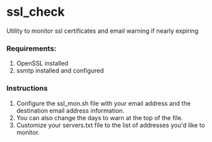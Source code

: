 # ssl_check
Utility to monitor ssl certificates and email warning if nearly expiring

### Requirements:
1. OpenSSL installed
2. ssmtp installed and configured

### Instructions
1. Configure the ssl_mon.sh file with your email address and the destination email address information.
2. You can also change the days to warn at the top of the file.
3. Customize your servers.txt file to the list of addresses you'd like to monitor.
